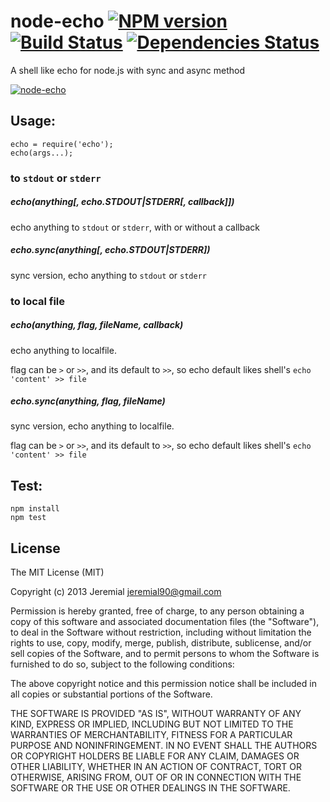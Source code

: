 # node-echo [![NPM version](https://badge.fury.io/js/node-echo.png)](http://badge.fury.io/js/node-echo) [![Build Status](https://travis-ci.org/Jeremial/node-echo.png)](https://travis-ci.org/Jeremial/node-echo) [![Dependencies Status](https://david-dm.org/Jeremial/node-echo.png)](https://david-dm.org/Jeremial/node-echo)

A shell like echo for node.js with sync and async method

[![node-echo](https://nodei.co/npm/node-echo.png?compact=true)](https://nodei.co/npm/node-echo)

## Usage:

    echo = require('echo');
    echo(args...);

### to `stdout` or `stderr`

##### echo(anything[, echo.STDOUT|STDERR[, callback]])
echo anything to `stdout` or `stderr`, with or without a callback

##### echo.sync(anything[, echo.STDOUT|STDERR])
sync version, echo anything to `stdout` or `stderr`

### to local file

##### echo(anything, flag, fileName, callback)
echo anything to localfile.

flag can be `>` or `>>`, and its default to `>>`, so echo default likes shell's
`echo 'content' >> file`

##### echo.sync(anything, flag, fileName)
sync version, echo anything to localfile.

flag can be `>` or `>>`, and its default to `>>`, so echo default likes shell's
`echo 'content' >> file`

## Test:

    npm install
    npm test

## License

The MIT License (MIT)

Copyright (c) 2013 Jeremial jeremial90@gmail.com

Permission is hereby granted, free of charge, to any person obtaining a copy
of this software and associated documentation files (the "Software"), to deal
in the Software without restriction, including without limitation the rights
to use, copy, modify, merge, publish, distribute, sublicense, and/or sell
copies of the Software, and to permit persons to whom the Software is
furnished to do so, subject to the following conditions:

The above copyright notice and this permission notice shall be included in
all copies or substantial portions of the Software.

THE SOFTWARE IS PROVIDED "AS IS", WITHOUT WARRANTY OF ANY KIND, EXPRESS OR
IMPLIED, INCLUDING BUT NOT LIMITED TO THE WARRANTIES OF MERCHANTABILITY,
FITNESS FOR A PARTICULAR PURPOSE AND NONINFRINGEMENT. IN NO EVENT SHALL THE
AUTHORS OR COPYRIGHT HOLDERS BE LIABLE FOR ANY CLAIM, DAMAGES OR OTHER
LIABILITY, WHETHER IN AN ACTION OF CONTRACT, TORT OR OTHERWISE, ARISING FROM,
OUT OF OR IN CONNECTION WITH THE SOFTWARE OR THE USE OR OTHER DEALINGS IN
THE SOFTWARE.
